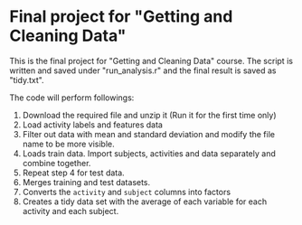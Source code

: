 # Final project for "Getting and Cleaning Data"

This is the final project for "Getting and Cleaning Data" course.  The script is written and saved under "run_analysis.r" and the final result is saved as "tidy.txt".

The code will perform followings:

1. Download the required file and unzip it (Run it for the first time only)
2. Load activity labels and features data
3. Filter out data with mean and standard deviation and modify the file name to be more visible.
4. Loads train data.  Import subjects, activities and data separately and combine together.
5. Repeat step 4 for test data.
5. Merges training and test datasets.
6. Converts the `activity` and `subject` columns into factors
7. Creates a tidy data set with the average of each variable for each activity and each subject.
